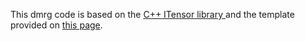 This dmrg code is based on the [C++ ITensor library ](https://github.com/ITensor/ITensor) and the template provided on [this page](http://itensor.org/docs.cgi?vers=cppv3&page=formulas/2d_dmrg).
